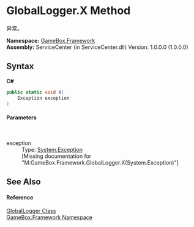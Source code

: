 # GlobalLogger.X Method 
 

异常。

**Namespace:**&nbsp;<a href="a8957fe6-9cc0-3a6d-cd5c-a2a246efee1e">GameBox.Framework</a><br />**Assembly:**&nbsp;ServiceCenter (in ServiceCenter.dll) Version: 1.0.0.0 (1.0.0.0)

## Syntax

**C#**<br />
``` C#
public static void X(
	Exception exception
)
```


#### Parameters
&nbsp;<dl><dt>exception</dt><dd>Type: <a href="http://msdn2.microsoft.com/zh-cn/library/c18k6c59" target="_blank">System.Exception</a><br />\[Missing <param name="exception"/> documentation for "M:GameBox.Framework.GlobalLogger.X(System.Exception)"\]</dd></dl>

## See Also


#### Reference
<a href="9c7604a9-01e1-6483-157e-769e11fdec74">GlobalLogger Class</a><br /><a href="a8957fe6-9cc0-3a6d-cd5c-a2a246efee1e">GameBox.Framework Namespace</a><br />